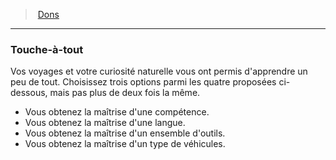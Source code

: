 ﻿---
!FeatItem
Id: feats_hd.md#touche-à-tout
ParentLink: feats_hd.md#dons
Name: Touche-à-tout
ParentName: Dons
NameLevel: 3
Attributes:
  Name: Touche-à-tout
  Markdown: >+
    ### <!--Name-->Touche-à-tout<!--/Name-->


    Vos voyages et votre curiosité naturelle vous ont permis d'apprendre un peu de tout. Choisissez trois options parmi les quatre proposées ci-dessous, mais pas plus de deux fois la même.


    * Vous obtenez la maîtrise d'une compétence.

    * Vous obtenez la maîtrise d'une langue.

    * Vous obtenez la maîtrise d'un ensemble d'outils.

    * Vous obtenez la maîtrise d'un type de véhicules.

AttributesDictionary: >+
  Name: Touche-à-tout

  Markdown: >+

    ### <!--Name-->Touche-à-tout<!--/Name-->





    Vos voyages et votre curiosité naturelle vous ont permis d'apprendre un peu de tout. Choisissez trois options parmi les quatre proposées ci-dessous, mais pas plus de deux fois la même.





    * Vous obtenez la maîtrise d'une compétence.



    * Vous obtenez la maîtrise d'une langue.



    * Vous obtenez la maîtrise d'un ensemble d'outils.



    * Vous obtenez la maîtrise d'un type de véhicules.



---
> [Dons](hd_feats.md)

---

### Touche-à-tout

Vos voyages et votre curiosité naturelle vous ont permis d'apprendre un peu de tout. Choisissez trois options parmi les quatre proposées ci-dessous, mais pas plus de deux fois la même.

* Vous obtenez la maîtrise d'une compétence.
* Vous obtenez la maîtrise d'une langue.
* Vous obtenez la maîtrise d'un ensemble d'outils.
* Vous obtenez la maîtrise d'un type de véhicules.

